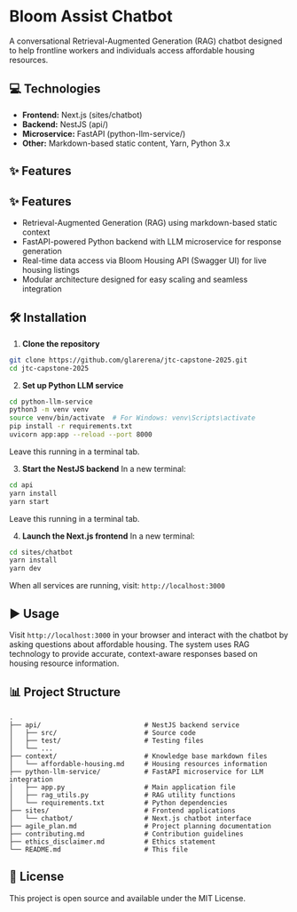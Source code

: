 # Bloom Assist Chatbot

A conversational Retrieval-Augmented Generation (RAG) chatbot designed to help frontline workers and individuals access affordable housing resources.

## 💻 Technologies

* **Frontend:** Next.js (sites/chatbot)
* **Backend:** NestJS (api/)
* **Microservice:** FastAPI (python-llm-service/)
* **Other:** Markdown-based static content, Yarn, Python 3.x

## ✨ Features

## ✨ Features

* Retrieval-Augmented Generation (RAG) using markdown-based static context  
* FastAPI-powered Python backend with LLM microservice for response generation  
* Real-time data access via Bloom Housing API (Swagger UI) for live housing listings  
* Modular architecture designed for easy scaling and seamless integration  

## 🛠️ Installation

1. **Clone the repository**
```bash
git clone https://github.com/glarerena/jtc-capstone-2025.git
cd jtc-capstone-2025
```

2. **Set up Python LLM service**
```bash
cd python-llm-service
python3 -m venv venv
source venv/bin/activate  # For Windows: venv\Scripts\activate
pip install -r requirements.txt
uvicorn app:app --reload --port 8000
```
Leave this running in a terminal tab.

3. **Start the NestJS backend**
In a new terminal:
```bash
cd api
yarn install
yarn start
```
Leave this running in a terminal tab.

4. **Launch the Next.js frontend**
In a new terminal:
```bash
cd sites/chatbot
yarn install
yarn dev
```
When all services are running, visit: `http://localhost:3000`

## ▶️ Usage

Visit `http://localhost:3000` in your browser and interact with the chatbot by asking questions about affordable housing. The system uses RAG technology to provide accurate, context-aware responses based on housing resource information.

## 📊 Project Structure

```
.
├── api/                          # NestJS backend service
│   ├── src/                      # Source code
│   ├── test/                     # Testing files
│   └── ...
├── context/                      # Knowledge base markdown files
│   └── affordable-housing.md     # Housing resources information
├── python-llm-service/           # FastAPI microservice for LLM integration
│   ├── app.py                    # Main application file
│   ├── rag_utils.py              # RAG utility functions
│   └── requirements.txt          # Python dependencies
├── sites/                        # Frontend applications
│   └── chatbot/                  # Next.js chatbot interface
├── agile_plan.md                 # Project planning documentation
├── contributing.md               # Contribution guidelines
├── ethics_disclaimer.md          # Ethics statement
└── README.md                     # This file
```


## 📄 License

This project is open source and available under the MIT License.